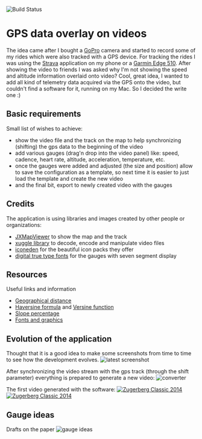 ![Build Status](https://travis-ci.org/peregin/gps-overlay-on-video.svg?branch=master)

GPS data overlay on videos
==========================

The idea came after I bought a [GoPro](http://gopro.com/cameras/hd-hero3-silver-edition) camera and started to record
some of my rides which were also tracked with a GPS device.
For tracking the rides I was using the [Strava](http://www.strava.com) application on my phone
or a [Garmin Edge 510](http://www.dcrainmaker.com/2013/01/garmin-edge-510-in-depth-review.html).
After showing the video to friends I was asked why I'm not showing the speed and altitude information overlaid onto video?
Cool, great idea, I wanted to add all kind of telemetry data acquired via the GPS onto the video, but couldn't find a
software for it, running on my Mac. So I decided the write one :)

## Basic requirements
Small list of wishes to achieve:
* show the video file and the track on the map to help synchronizing (shifting) the gps data to the beginning of the video
* add various gauges (drag'n drop into the video panel) like: speed, cadence, heart rate, altitude, acceleration, temperature, etc.
* once the gauges were added and adjusted (the size and position) allow to save the configuration as a template, so next time
it is easier to just load the template and create the new video
* and the final bit, export to newly created video with the gauges

## Credits
The application is using libraries and images created by other people or organizations:
* [JXMapViewer](http://wiki.openstreetmap.org/wiki/JXMapViewer) to show the map and the track
* [xuggle library](http://www.xuggle.com/) to decode, encode and manipulate video files
* [iconeden](http://www.iconeden.com/icon/category/free) for the beautiful icon packs they offer
* [digital true type fonts](http://www.styleseven.com/) for the gauges with seven segment display

## Resources
Useful links and information
* [Geographical distance](http://en.wikipedia.org/wiki/Geographical_distance)
* [Haversine formula](http://en.wikipedia.org/wiki/Haversine_formula) and [Versine function](http://en.wikipedia.org/wiki/Versine)
* [Slope percentage](http://geology.isu.edu/geostac/Field_Exercise/topomaps/slope_calc.htm)
* [Fonts and graphics](http://www3.ntu.edu.sg/home/ehchua/programming/java/J4b_CustomGraphics.html)

## Evolution of the application
Thought that it is a good idea to make some screenshots from time to time to see how the development evolves.
![latest screenshot](https://raw.github.com/peregin/gps-overlay-on-video/master/doc/evolution/latest.jpg "latest screenshot")

After synchronizing the video stream with the gps track (through the shift parameter) everything is prepared to generate a new video:
![converter](https://raw.github.com/peregin/gps-overlay-on-video/master/doc/evolution/converter.png "converter dialog")

The first video generated with the software:
[![Zugerberg Classic 2014](https://raw.github.com/peregin/gps-overlay-on-video/master/doc/evolution/youtube.png)](http://www.youtube.com/watch?v=N74yLpdebJ8)
[![Zugerberg Classic 2014](http://img.youtube.com/vi/N74yLpdebJ8/0.jpg)](http://www.youtube.com/watch?v=N74yLpdebJ8)

## Gauge ideas
Drafts on the paper
![gauge ideas](https://raw.github.com/peregin/gps-overlay-on-video/master/doc/gauge-ideas.jpg "gauge ideas")